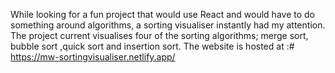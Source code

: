 While looking for a fun project that would use React and would have to do something around algorithms, a sorting visualiser instantly had my attention. 
The project current visualises four of the sorting algorithms; merge sort, bubble sort ,quick sort and insertion sort.
The website is hosted at :# https://mw-sortingvisualiser.netlify.app/